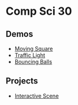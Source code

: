 # Comp Sci 30

## Demos
- [Moving Square](moving-square)
- [Traffic Light](traffic-light)
- [Bouncing Balls](bouncing-balls)

## Projects
- [Interactive Scene](interactive-scene)
